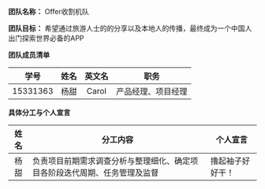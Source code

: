 **团队名称：** Offer收割机队

**团队目标：** 希望通过旅游人士的的分享以及本地人的传播，最终成为一个中国人出门探索世界必备的APP

**团队成员清单**

| 学号 | 姓名 | 英文名 | 职务 |
|:---:|:---:|:---:|:----:|
|15331363|杨甜|Carol|产品经理、项目经理|

**具体分工与个人宣言**

| 姓名 | 分工内容 | 个人宣言 |
|:---:|------|------|
|杨甜|负责项目前期需求调查分析与整理细化、确定项目各阶段迭代周期、任务管理及监督|撸起袖子好好干！|
